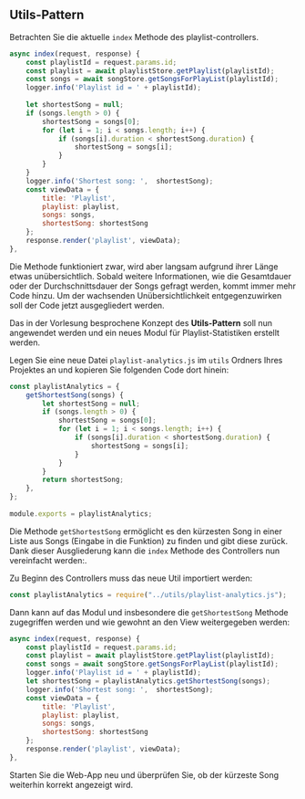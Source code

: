 ## Utils-Pattern

Betrachten Sie die aktuelle `index` Methode des playlist-controllers. 
~~~ js
async index(request, response) { 
    const playlistId = request.params.id; 
    const playlist = await playlistStore.getPlaylist(playlistId); 
    const songs = await songStore.getSongsForPlayList(playlistId); 
    logger.info('Playlist id = ' + playlistId); 
 
    let shortestSong = null; 
    if (songs.length > 0) { 
        shortestSong = songs[0]; 
        for (let i = 1; i < songs.length; i++) { 
            if (songs[i].duration < shortestSong.duration) { 
                shortestSong = songs[i]; 
            } 
        } 
    } 
    logger.info('Shortest song: ',  shortestSong); 
    const viewData = { 
        title: 'Playlist', 
        playlist: playlist, 
        songs: songs, 
        shortestSong: shortestSong 
    }; 
    response.render('playlist', viewData); 
}, 
~~~

Die Methode funktioniert zwar, wird aber langsam aufgrund ihrer Länge etwas unübersichtlich. Sobald weitere Informationen, wie die Gesamtdauer oder der Durchschnittsdauer der Songs gefragt werden, kommt immer mehr Code hinzu. Um der wachsenden Unübersichtlichkeit entgegenzuwirken soll der Code jetzt ausgegliedert werden.

Das in der Vorlesung besprochene Konzept des **Utils-Pattern** soll nun angewendet werden und ein neues Modul für Playlist-Statistiken erstellt werden.

Legen Sie eine neue Datei `playlist-analytics.js` im `utils` Ordners Ihres Projektes an und kopieren Sie folgenden Code dort hinein: 
~~~ js
const playlistAnalytics = { 
    getShortestSong(songs) { 
        let shortestSong = null; 
        if (songs.length > 0) { 
            shortestSong = songs[0]; 
            for (let i = 1; i < songs.length; i++) { 
                if (songs[i].duration < shortestSong.duration) { 
                    shortestSong = songs[i]; 
                } 
            } 
        } 
        return shortestSong; 
    }, 
}; 
 
module.exports = playlistAnalytics; 
~~~

Die Methode `getShortestSong` ermöglicht es den kürzesten Song in einer Liste aus Songs (Eingabe in die Funktion) zu finden und gibt diese zurück.
Dank dieser Ausgliederung kann die `index` Methode des Controllers nun vereinfacht werden:.

Zu Beginn des Controllers muss das neue Util importiert werden:
~~~js
const playlistAnalytics = require("../utils/playlist-analytics.js"); 
~~~

Dann kann auf das Modul und insbesondere die `getShortestSong` Methode zugegriffen werden und wie gewohnt an den View weitergegeben werden:

~~~js
async index(request, response) { 
    const playlistId = request.params.id; 
    const playlist = await playlistStore.getPlaylist(playlistId); 
    const songs = await songStore.getSongsForPlayList(playlistId); 
    logger.info('Playlist id = ' + playlistId); 
    let shortestSong = playlistAnalytics.getShortestSong(songs); 
    logger.info('Shortest song: ',  shortestSong); 
    const viewData = { 
        title: 'Playlist', 
        playlist: playlist, 
        songs: songs, 
        shortestSong: shortestSong 
    }; 
    response.render('playlist', viewData); 
}, 
~~~

Starten Sie die Web-App neu und überprüfen Sie, ob der kürzeste Song weiterhin korrekt angezeigt wird.
